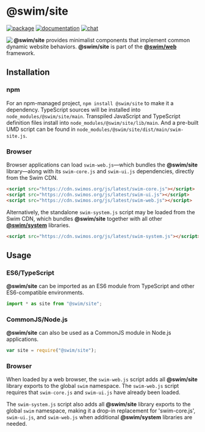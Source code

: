 # @swim/site

[![package](https://img.shields.io/npm/v/@swim/site.svg)](https://www.npmjs.com/package/@swim/site)
[![documentation](https://img.shields.io/badge/doc-TypeDoc-blue.svg)](https://docs.swimos.org/js/latest/modules/_swim_site.html)
[![chat](https://img.shields.io/badge/chat-Gitter-green.svg)](https://gitter.im/swimos/community)

<a href="https://www.swimos.org"><img src="https://docs.swimos.org/readme/marlin-blue.svg" align="left"></a>

**@swim/site** provides minimalist components that implement common dynamic
website behaviors.  **@swim/site** is part of the
[**@swim/web**](https://github.com/swimos/swim/tree/master/swim-system-js/swim-web-js/@swim/web) framework.

## Installation

### npm

For an npm-managed project, `npm install @swim/site` to make it a dependency.
TypeScript sources will be installed into `node_modules/@swim/site/main`.
Transpiled JavaScript and TypeScript definition files install into
`node_modules/@swim/site/lib/main`.  And a pre-built UMD script can
be found in `node_modules/@swim/site/dist/main/swim-site.js`.

### Browser

Browser applications can load `swim-web.js`—which bundles the **@swim/site**
library—along with its `swim-core.js` and `swim-ui.js` dependencies, directly
from the Swim CDN.

```html
<script src="https://cdn.swimos.org/js/latest/swim-core.js"></script>
<script src="https://cdn.swimos.org/js/latest/swim-ui.js"></script>
<script src="https://cdn.swimos.org/js/latest/swim-web.js"></script>
```

Alternatively, the standalone `swim-system.js` script may be loaded
from the Swim CDN, which bundles **@swim/site** together with all other
[**@swim/system**](https://github.com/swimos/swim/tree/master/swim-system-js/@swim/system)
libraries.

```html
<script src="https://cdn.swimos.org/js/latest/swim-system.js"></script>
```

## Usage

### ES6/TypeScript

**@swim/site** can be imported as an ES6 module from TypeScript and other
ES6-compatible environments.

```typescript
import * as site from "@swim/site";
```

### CommonJS/Node.js

**@swim/site** can also be used as a CommonJS module in Node.js applications.

```javascript
var site = require("@swim/site");
```

### Browser

When loaded by a web browser, the `swim-web.js` script adds all
**@swim/site** library exports to the global `swim` namespace.
The `swim-web.js` script requires that `swim-core.js` and `swim-ui.js`
have already been loaded.

The `swim-system.js` script also adds all **@swim/site** library exports
to the global `swim` namespace, making it a drop-in replacement for
'swim-core.js', `swim-ui.js`, and `swim-web.js` when additional
**@swim/system** libraries are needed.
